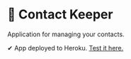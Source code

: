 # 📱 Contact Keeper
Application for managing your contacts.

✔ App deployed to Heroku. [Test it here.](https://sleepy-waters-41747.herokuapp.com/)
